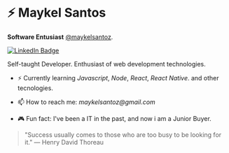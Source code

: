 # ⚡ Maykel Santos

**Software Entusiast** [@maykelsantoz](https://github.com/maykelsantoz).

[![LinkedIn Badge](https://img.shields.io/badge/linkedin--%238f2d07?style=for-the-badge&logo=linkedin&logoColor=white)](https://www.linkedin.com/in/maykel-santos/)

Self-taught Developer. Enthusiast of web development technologies.

- ⚡ Currently learning _Javascript_, _Node_, _React_, _React Native_. and other tecnologies.

- 📫 How to reach me: _maykelsantoz@gmail.com_

- 🎮 Fun fact: I've been a IT in the past, and now i am a Junior Buyer.

> "Success usually comes to those who are too busy to be looking for it."
― Henry David Thoreau
